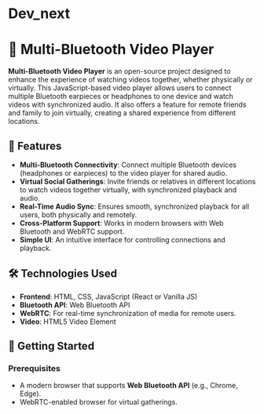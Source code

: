 # Dev_next
# 🎥 Multi-Bluetooth Video Player

**Multi-Bluetooth Video Player** is an open-source project designed to enhance the experience of watching videos together, whether physically or virtually. This JavaScript-based video player allows users to connect multiple Bluetooth earpieces or headphones to one device and watch videos with synchronized audio. It also offers a feature for remote friends and family to join virtually, creating a shared experience from different locations.

## 🚀 Features

- **Multi-Bluetooth Connectivity**: Connect multiple Bluetooth devices (headphones or earpieces) to the video player for shared audio.
- **Virtual Social Gatherings**: Invite friends or relatives in different locations to watch videos together virtually, with synchronized playback and audio.
- **Real-Time Audio Sync**: Ensures smooth, synchronized playback for all users, both physically and remotely.
- **Cross-Platform Support**: Works in modern browsers with Web Bluetooth and WebRTC support.
- **Simple UI**: An intuitive interface for controlling connections and playback.

## 🛠️ Technologies Used

- **Frontend**: HTML, CSS, JavaScript (React or Vanilla JS)
- **Bluetooth API**: Web Bluetooth API
- **WebRTC**: For real-time synchronization of media for remote users.
- **Video**: HTML5 Video Element

## 🎯 Getting Started

### Prerequisites

- A modern browser that supports **Web Bluetooth API** (e.g., Chrome, Edge).
- WebRTC-enabled browser for virtual gatherings.
